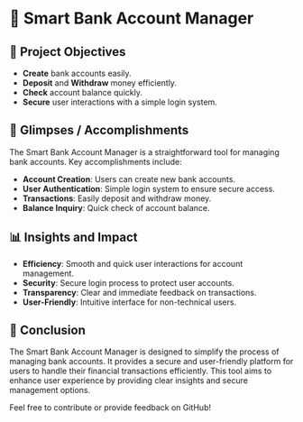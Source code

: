  
# 🏦 Smart Bank Account Manager

## 🎯 Project Objectives

- **Create** bank accounts easily.
- **Deposit** and **Withdraw** money efficiently.
- **Check** account balance quickly.
- **Secure** user interactions with a simple login system.

## 🌟 Glimpses / Accomplishments

The Smart Bank Account Manager is a straightforward tool for managing bank accounts. Key accomplishments include:

- **Account Creation**: Users can create new bank accounts.
- **User Authentication**: Simple login system to ensure secure access.
- **Transactions**: Easily deposit and withdraw money.
- **Balance Inquiry**: Quick check of account balance.

## 📊 Insights and Impact

- **Efficiency**: Smooth and quick user interactions for account management.
- **Security**: Secure login process to protect user accounts.
- **Transparency**: Clear and immediate feedback on transactions.
- **User-Friendly**: Intuitive interface for non-technical users.

## 📝 Conclusion

The Smart Bank Account Manager is designed to simplify the process of managing bank accounts. It provides a secure and user-friendly platform for users to handle their financial transactions efficiently. This tool aims to enhance user experience by providing clear insights and secure management options.

Feel free to contribute or provide feedback on GitHub!
 
